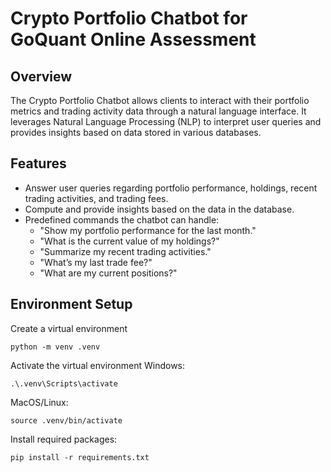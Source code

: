 # Crypto Portfolio Chatbot for GoQuant Online Assessment

## Overview

The Crypto Portfolio Chatbot allows clients to interact with their portfolio metrics and trading activity data through a natural language interface. It leverages Natural Language Processing (NLP) to interpret user queries and provides insights based on data stored in various databases.

## Features

- Answer user queries regarding portfolio performance, holdings, recent trading activities, and trading fees.
- Compute and provide insights based on the data in the database.
- Predefined commands the chatbot can handle:
  - "Show my portfolio performance for the last month."
  - "What is the current value of my holdings?"
  - "Summarize my recent trading activities."
  - "What’s my last trade fee?"
  - "What are my current positions?"

## Environment Setup
Create a virtual environment
```
python -m venv .venv
```

Activate the virtual environment
Windows:
```
.\.venv\Scripts\activate
```
MacOS/Linux:
```
source .venv/bin/activate
```

Install required packages:
```
pip install -r requirements.txt
```
